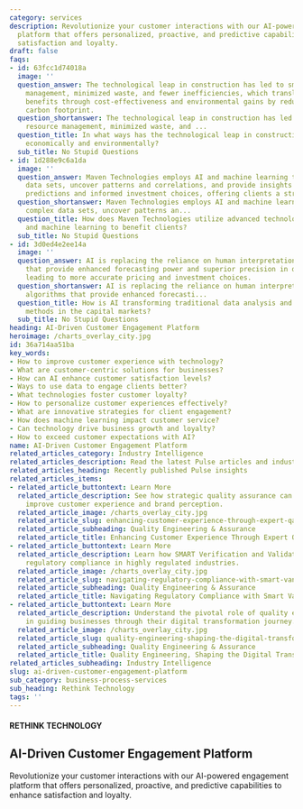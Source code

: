 ```yaml
---
category: services
description: Revolutionize your customer interactions with our AI-powered engagement
  platform that offers personalized, proactive, and predictive capabilities to enhance
  satisfaction and loyalty.
draft: false
faqs:
- id: 63fcc1d74018a
  image: ''
  question_answer: The technological leap in construction has led to smarter resource
    management, minimized waste, and fewer inefficiencies, which translates into economic
    benefits through cost-effectiveness and environmental gains by reducing the industry’s
    carbon footprint.
  question_shortanswer: The technological leap in construction has led to smarter
    resource management, minimized waste, and ...
  question_title: In what ways has the technological leap in construction benefitted
    economically and environmentally?
  sub_title: No Stupid Questions
- id: 1d288e9c6a1da
  image: ''
  question_answer: Maven Technologies employs AI and machine learning to analyze complex
    data sets, uncover patterns and correlations, and provide insights for more accurate
    predictions and informed investment choices, offering clients a strategic advantage.
  question_shortanswer: Maven Technologies employs AI and machine learning to analyze
    complex data sets, uncover patterns an...
  question_title: How does Maven Technologies utilize advanced technologies like AI
    and machine learning to benefit clients?
  sub_title: No Stupid Questions
- id: 3d0ed4e2ee14a
  image: ''
  question_answer: AI is replacing the reliance on human interpretation with algorithms
    that provide enhanced forecasting power and superior precision in decision-making,
    leading to more accurate pricing and investment choices.
  question_shortanswer: AI is replacing the reliance on human interpretation with
    algorithms that provide enhanced forecasti...
  question_title: How is AI transforming traditional data analysis and prediction
    methods in the capital markets?
  sub_title: No Stupid Questions
heading: AI-Driven Customer Engagement Platform
heroimage: /charts_overlay_city.jpg
id: 36a714aa51ba
key_words:
- How to improve customer experience with technology?
- What are customer-centric solutions for businesses?
- How can AI enhance customer satisfaction levels?
- Ways to use data to engage clients better?
- What technologies foster customer loyalty?
- How to personalize customer experiences effectively?
- What are innovative strategies for client engagement?
- How does machine learning impact customer service?
- Can technology drive business growth and loyalty?
- How to exceed customer expectations with AI?
name: AI-Driven Customer Engagement Platform
related_articles_category: Industry Intelligence
related_articles_description: Read the latest Pulse articles and industry insights.
related_articles_heading: Recently published Pulse insights
related_articles_items:
- related_article_buttontext: Learn More
  related_article_description: See how strategic quality assurance can significantly
    improve customer experience and brand perception.
  related_article_image: /charts_overlay_city.jpg
  related_article_slug: enhancing-customer-experience-through-expert-qa
  related_article_subheading: Quality Engineering & Assurance
  related_article_title: Enhancing Customer Experience Through Expert QA
- related_article_buttontext: Learn More
  related_article_description: Learn how SMART Verification and Validation streamline
    regulatory compliance in highly regulated industries.
  related_article_image: /charts_overlay_city.jpg
  related_article_slug: navigating-regulatory-compliance-with-smart-vandv
  related_article_subheading: Quality Engineering & Assurance
  related_article_title: Navigating Regulatory Compliance with Smart VandV
- related_article_buttontext: Learn More
  related_article_description: Understand the pivotal role of quality engineering
    in guiding businesses through their digital transformation journey.
  related_article_image: /charts_overlay_city.jpg
  related_article_slug: quality-engineering-shaping-the-digital-transformation
  related_article_subheading: Quality Engineering & Assurance
  related_article_title: Quality Engineering, Shaping the Digital Transformation
related_articles_subheading: Industry Intelligence
slug: ai-driven-customer-engagement-platform
sub_category: business-process-services
sub_heading: Rethink Technology
tags: ''
---
```


#### RETHINK TECHNOLOGY
## AI-Driven Customer Engagement Platform
Revolutionize your customer interactions with our AI-powered engagement platform that offers personalized, proactive, and predictive capabilities to enhance satisfaction and loyalty.